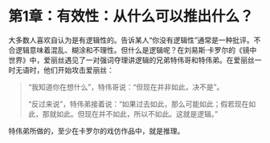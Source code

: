 # 第1章：有效性：从什么可以推出什么？

大多数人喜欢自认为是有逻辑性的。告诉某人“你没有逻辑性”通常是一种批评。不合逻辑意味着混乱、糊涂和不理性。但什么是逻辑呢？在刘易斯·卡罗尔的《镜中世界》中，爱丽丝遇见了一对强词夺理讲逻辑的兄弟特伟哥和特伟弟。在爱丽丝一时无语时，他们开始攻击爱丽丝：

> “我知道你在想什么”，特伟哥说：“但现在并非如此，决不是”。
>
> “反过来说”，特伟弟接着说：“如果过去如此，那么可能如此；假若现在如此，那就如此。但现在并不如此，所以不如此。这就是逻辑。”

特伟弟所做的，至少在卡罗尔的戏仿作品中，就是推理。

